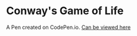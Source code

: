 # Conway's Game of Life

A Pen created on CodePen.io. [Can be viewed here](https://codepen.io/katePetersen/pen/abWvgjx)



